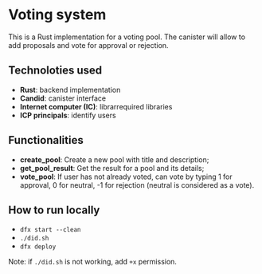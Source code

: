 # Voting system

This is a Rust implementation for a voting pool. The canister will allow to add proposals and vote for approval or rejection.

## Technoloties used

- **Rust**: backend implementation
- **Candid**: canister interface
- **Internet computer (IC)**: librarrequired libraries
- **ICP principals**: identify users

## Functionalities

- **create_pool**: Create a new pool with title and description;
- **get_pool_result**: Get the result for a pool and its details;
- **vote_pool**: If user has not already voted, can vote by typing 1 for approval, 0 for neutral, -1 for rejection (neutral is considered as a vote).

## How to run locally

- `dfx start --clean`
- `./did.sh`
- `dfx deploy`

Note: if `./did.sh` is not working, add `+x` permission.